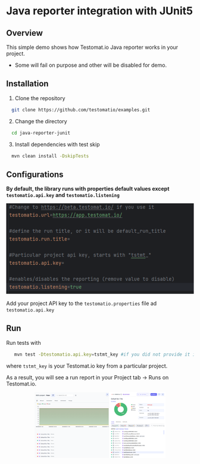 # Java reporter integration with JUnit5

## Overview

This simple demo shows how Testomat.io Java reporter works in your project.

- Some will fail on purpose and other will be disabled for demo.

## Installation

1. Clone the repository

```sh
  git clone https://github.com/testomatio/examples.git
  ```
2. Change the directory
  
```sh
  cd java-reporter-junit
```
3. Install dependencies with test skip

```sh
  mvn clean install -DskipTests
```


## Configurations

**By default, the library runs with properties default values except `testomatio.api.key` and `testomatio.listening`**

![properties image](img/properties.png)

Add your project API key to the `testomatio.properties` file ad `testomatio.api.key`

## Run

Run tests with

```bash
   mvn test -Dtestomatio.api.key=tstmt_key #if you did not provide it in the `testomatio.properties` file
```

where `tstmt_key` is your Testomat.io key from a particular project.

As a result, you will see a run report in your Project tab -> Runs on Testomat.io.

<div align="center">
  <img src="img/runReport.png" alt="demo report result png" style="max-width: 70%; max-height: 420px;">
</div>

